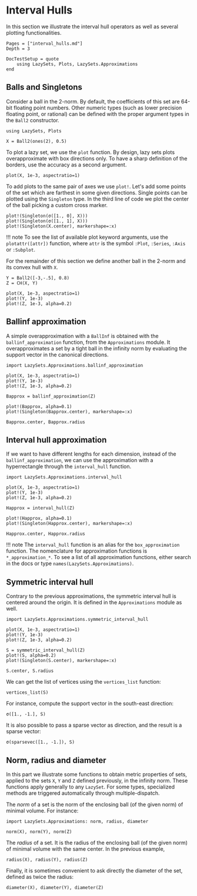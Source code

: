 # Interval Hulls

In this section we illustrate the interval hull operators
as well as several plotting functionalities.

```@contents
Pages = ["interval_hulls.md"]
Depth = 3
```

```@meta
DocTestSetup = quote
    using LazySets, Plots, LazySets.Approximations
end
```

## Balls and Singletons

Consider a ball in the 2-norm. By default, the coefficients of this set are 64-bit floating point
numbers. Other numeric types (such as lower precision floating point, or rational)
can be defined with the proper argument types in the `Ball2` constructor.

```@example example_ih
using LazySets, Plots

X = Ball2(ones(2), 0.5)
```

To plot a lazy set, we use the `plot` function. By design, lazy sets
plots overapproximate with box directions only. To have a sharp definition of the
borders, use the accuracy as a second argument.

```@example example_ih
plot(X, 1e-3, aspectratio=1)
```

To add plots to the same pair of axes we use `plot!`. Let's add some points of
the set which are farthest in some given directions. Single points can be plotted
using the `Singleton` type.
In the third line of code we plot the center of the ball picking a custom cross marker.


```@example example_ih
plot!(Singleton(σ([1., 0], X)))
plot!(Singleton(σ([1., 1], X)))
plot!(Singleton(X.center), markershape=:x)
```

!!! note
    To see the list of available plot keyword arguments, use the `plotattr([attr])`
    function, where `attr` is the symbol `:Plot`, `:Series`, `:Axis` or `:Subplot`.

For the remainder of this section we define another ball in the 2-norm and its
convex hull with `X`.

```@example example_ih
Y = Ball2([-3,-.5], 0.8)
Z = CH(X, Y)

plot(X, 1e-3, aspectratio=1)
plot!(Y, 1e-3)
plot!(Z, 1e-3, alpha=0.2)
```

## Ballinf approximation

A simple overapproximation with a `BallInf` is obtained with the `ballinf_approximation`
function, from the `Approximations` module.
It overapproximates a set by a tight ball in the infinity norm by evaluating the
support vector in the canonical directions.

```@example example_ih
import LazySets.Approximations.ballinf_approximation

plot(X, 1e-3, aspectratio=1)
plot!(Y, 1e-3)
plot!(Z, 1e-3, alpha=0.2)

Bapprox = ballinf_approximation(Z)

plot!(Bapprox, alpha=0.1)
plot!(Singleton(Bapprox.center), markershape=:x)
```

```@example example_ih
Bapprox.center, Bapprox.radius
```

## Interval hull approximation

If we want to have different lengths for each dimension, instead of the
`ballinf_approximation`, we can use the approximation with a hyperrectangle through
the `interval_hull` function.

```@example example_ih
import LazySets.Approximations.interval_hull

plot(X, 1e-3, aspectratio=1)
plot!(Y, 1e-3)
plot!(Z, 1e-3, alpha=0.2)

Happrox = interval_hull(Z)

plot!(Happrox, alpha=0.1)
plot!(Singleton(Happrox.center), markershape=:x)
```

```@example example_ih
Happrox.center, Happrox.radius
```

!!! note
    The `interval_hull` function is an alias for the `box_approximation` function.
    The nomenclature for approximation functions is `*_approximation_*`. To see a
    list of all approximation functions, either search in the docs or type
    `names(LazySets.Approximations)`.

## Symmetric interval hull

Contrary to the previous approximations, the symmetric interval hull is centered
around the origin. It is defined in the `Approximations` module as well.

```@example example_ih
import LazySets.Approximations.symmetric_interval_hull

plot(X, 1e-3, aspectratio=1)
plot!(Y, 1e-3)
plot!(Z, 1e-3, alpha=0.2)

S = symmetric_interval_hull(Z)
plot!(S, alpha=0.2)
plot!(Singleton(S.center), markershape=:x)
```

```@example example_ih
S.center, S.radius
```

We can get the list of vertices using the `vertices_list` function:

```@example example_ih
vertices_list(S)
```
 
For instance, compute the support vector in the south-east direction:
 
```@example example_ih
σ([1., -1.], S)
```
 
 It is also possible to pass a sparse vector as direction, and the result is a
 sparse vector:
 
 ```@example example_ih
σ(sparsevec([1., -1.]), S)
```

## Norm, radius and diameter

In this part we illustrate some functions to obtain metric properties of sets,
applied to the sets `X`, `Y` and `Z` defined previously, in the infinity
norm.
These functions apply generally to any `LazySet`.
For some types, specialized methods are triggered automatically through
multiple-dispatch.

The *norm* of a set is the norm of the enclosing ball (of the given norm) of
minimal volume. For instance:

```@example example_ih
import LazySets.Approximations: norm, radius, diameter

norm(X), norm(Y), norm(Z)
```

The *radius* of a set.
It is the radius of the enclosing ball (of the given norm) of minimal volume
with the same center.
In the previous example,

```@example example_ih
radius(X), radius(Y), radius(Z)
```

Finally, it is sometimes convenient to ask directly the diameter of the set,
defined as twice the radius:

```@example example_ih
diameter(X), diameter(Y), diameter(Z)
```
